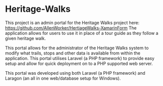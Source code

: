 # Heritage-Walks

This project is an admin portal for the Heritage Walks project here: https://github.com/AllenWorker/HertiageWalks-XamarinForm The application allows for users to use it in place of a tour guide as they follow a given heritage walk.

This portal allows for the administrator of the Heritage Walks system to modify what trails, stops and other data is available from within the application. This portal utilises Laravel (a PHP framework) to provide easy setup and allow for quick deployment on to a PHP supported web server. 

This portal was developed using both Laravel (a PHP framework) and Laragon (an all in one web/database setup for Windows).
